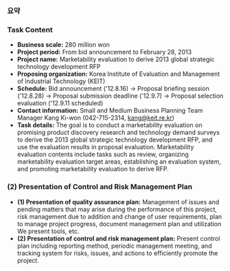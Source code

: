 
### 요약

### Task Content
- **Business scale:** 280 million won
- **Project period:** From bid announcement to February 28, 2013
- **Project name:** Marketability evaluation to derive 2013 global strategic technology development RFP
- **Proposing organization:** Korea Institute of Evaluation and Management of Industrial Technology (KEIT)
- **Schedule:** Bid announcement ('12.8.16) -> Proposal briefing session ('12.8.28) -> Proposal submission deadline ('12.9.7) -> Proposal selection evaluation ('12.9.11 scheduled)
- **Contact information:** Small and Medium Business Planning Team Manager Kang Ki-won (042-715-2314, kang@keit.re.kr)
- **Task details:** The goal is to conduct a marketability evaluation on promising product discovery research and technology demand surveys to derive the 2013 global strategic technology development RFP, and use the evaluation results in proposal evaluation. Marketability evaluation contents include tasks such as review, organizing marketability evaluation target areas, establishing an evaluation system, and promoting marketability evaluation to derive RFP.

### (2) Presentation of Control and Risk Management Plan
- **(1) Presentation of quality assurance plan:** Management of issues and pending matters that may arise during the performance of this project, risk management due to addition and change of user requirements, plan to manage project progress, document management plan and utilization We present tools, etc.
- **(2) Presentation of control and risk management plan:** Present control plan including reporting method, periodic management meeting, and tracking system for risks, issues, and actions to efficiently promote the project.